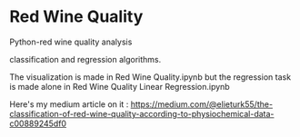 # Red Wine Quality
 Python-red wine quality analysis

classification and regression algorithms.

The visualization is made in Red Wine Quality.ipynb but the regression task is made alone in Red Wine Quality Linear Regression.ipynb

Here's my medium article on it : https://medium.com/@elieturk55/the-classification-of-red-wine-quality-according-to-physiochemical-data-c00889245df0
